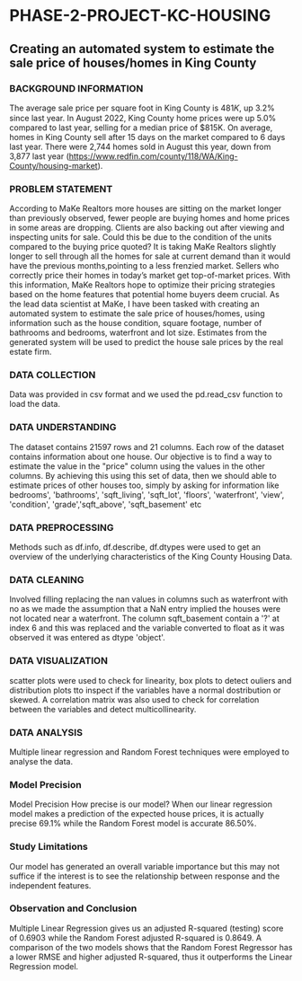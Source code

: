 # PHASE-2-PROJECT-KC-HOUSING
## Creating an automated system to estimate the sale price of houses/homes in King County

### BACKGROUND INFORMATION
The average sale price per square foot in King County is  481𝐾, up 3.2% since last year.
In August 2022, King County home prices were up 5.0% compared to last year, selling for a median price of $815K. On average, homes in King County sell after 15 days on the market compared to 6 days last year. There were 2,744 homes sold in August this year, down from 3,877 last year (https://www.redfin.com/county/118/WA/King-County/housing-market).

### PROBLEM STATEMENT
According to MaKe Realtors more houses are sitting on the market longer than previously observed, fewer people are buying homes and home prices in some areas are dropping. Clients are also backing out after viewing and inspecting units for sale. Could this be due to the condition of the units compared to the buying price quoted?
It is taking MaKe Realtors slightly longer to sell through all the homes for sale at current demand than it would have the previous months,pointing to a less frenzied market.
Sellers who correctly price their homes in today’s market get top-of-market prices. With this information, MaKe Realtors hope to optimize their pricing strategies based on the home features that potential home buyers deem crucial.
As the lead data scientist at MaKe, I have been tasked with creating an automated system to estimate the sale price of houses/homes, using information such as the house condition, square footage, number of bathrooms and bedrooms, waterfront and lot size. Estimates from the generated system will be used to predict the house sale prices by the real estate firm.

### DATA COLLECTION
Data was provided in csv format and we used the pd.read_csv function to load the data.


### DATA UNDERSTANDING
The dataset contains 21597 rows and 21 columns. Each row of the dataset contains information about one house.
Our objective is to find a way to estimate the value in the "price" column using the values in the other columns. By achieving this using this set of data, then we should able to estimate prices of other houses too, simply by asking for information like bedrooms', 'bathrooms', 'sqft_living', 'sqft_lot', 'floors', 'waterfront', 'view', 'condition', 'grade','sqft_above', 'sqft_basement' etc

### DATA PREPROCESSING
Methods such as df.info, df.describe, df.dtypes were used to get an overview of the underlying characteristics of the King County Housing Data.

### DATA CLEANING
Involved filling replacing the nan values in columns such as waterfront with no as we made the assumption that a NaN entry implied the houses were not located near a waterfront. The column sqft_basement contain a '?' at index 6 and this was replaced and the variable converted to float as it was observed it was entered as dtype 'object'.

### DATA VISUALIZATION
scatter plots were used to check for linearity, box plots to detect ouliers and distribution plots tto inspect if the variables have a normal dostribution or skewed.
A correlation matrix was also used to check for correlation between the variables and detect multicollinearity.

### DATA ANALYSIS
Multiple linear regression  and Random Forest techniques were employed to analyse the data.

### Model Precision
Model Precision
How precise is our model? When our linear regression model makes a prediction of the expected house prices, it is actually precise 69.1% while the Random Forest model is accurate 86.50%.

### Study Limitations
Our model has generated an overall variable importance but this may not suffice if the interest is to see the relationship between response and the independent features.

### Observation and Conclusion
Multiple Linear Regression gives us an adjusted R-squared (testing) score of 0.6903 while the Random Forest adjusted R-squared is 0.8649. A comparison of the two models shows that the Random Forest Regressor has a lower RMSE and higher adjusted R-squared, thus it outperforms the Linear Regression model.

